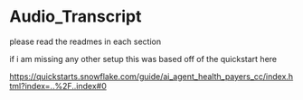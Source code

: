 # Audio_Transcript
please read the readmes in each section

if i am missing any other setup this was based off of the quickstart here

https://quickstarts.snowflake.com/guide/ai_agent_health_payers_cc/index.html?index=..%2F..index#0
